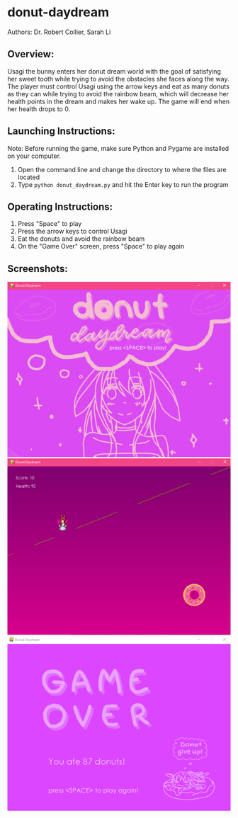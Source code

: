 # donut-daydream
Authors: Dr. Robert Collier, Sarah Li

## Overview:
Usagi the bunny enters her donut dream world with the goal of satisfying her sweet tooth while trying to avoid the obstacles she faces along the way.
The player must control Usagi using the arrow keys and eat as many donuts as they can while trying to avoid the rainbow beam, which will decrease her health points in the dream and makes her wake up. The game will end when her health drops to 0.

## Launching Instructions:
Note: Before running the game, make sure Python and Pygame are installed on your computer.
1. Open the command line and change the directory to where the files are located
2. Type `python donut_daydream.py` and hit the Enter key to run the program

## Operating Instructions:
1. Press "Space" to play
2. Press the arrow keys to control Usagi
3. Eat the donuts and avoid the rainbow beam
4. On the "Game Over" screen, press "Space" to play again

## Screenshots:

![title screen](screenshots/1.png)
![game](screenshots/2.png)
![game over screen](screenshots/3.png)
